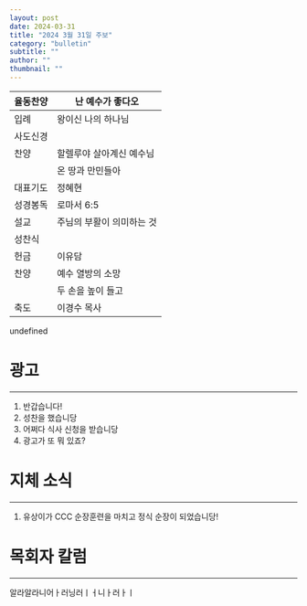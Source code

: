 ```yaml
---
layout: post
date: 2024-03-31
title: "2024 3월 31일 주보"
category: "bulletin"
subtitle: ""
author: ""
thumbnail: ""
---
```



| 율동찬양 | 난 예수가 좋다오      |
| ---- | -------------- |
| 입례   | 왕이신 나의 하나님     |
| 사도신경 |                |
| 찬양   | 할렐루야 살아계신 예수님  |
|      | 온 땅과 만민들아      |
| 대표기도 | 정혜현            |
| 성경봉독 | 로마서 6:5        |
| 설교   | 주님의 부활이 의미하는 것 |
| 성찬식  |                |
| 헌금   | 이유담            |
| 찬양   | 예수 열방의 소망      |
|      | 두 손을 높이 들고     |
| 축도   | 이경수 목사         |

undefined
# 광고


---

1. 반갑습니다!
2. 성찬을 했습니당
3. 어쩌다 식사 신청을 받습니당
4. 광고가 또 뭐 있죠?

# 지체 소식


---

1. 유상이가 CCC 순장훈련을 마치고 정식 순장이 되었습니당!

# 목회자 칼럼


---


알라알라니어ㅏ러닝러ㅣㅓ니ㅏ러ㅏㅣ

